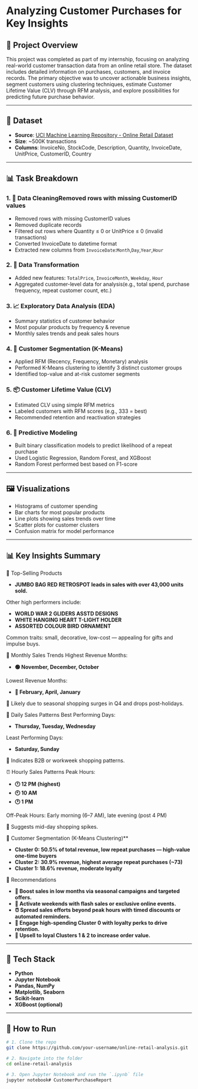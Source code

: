# Analyzing Customer Purchases for Key Insights
## 📌 Project Overview

This project was completed as part of my internship, focusing on analyzing real-world customer transaction data from an online retail store. The dataset includes detailed information on purchases, customers, and invoice records. The primary objective was to uncover actionable business insights, segment customers using clustering techniques, estimate Customer Lifetime Value (CLV) through RFM analysis, and explore possibilities for predicting future purchase behavior.

---

## 📁 Dataset

- **Source**: [UCI Machine Learning Repository - Online Retail Dataset](https://archive.ics.uci.edu/ml/datasets/online+retail)
- **Size**: ~500K transactions
- **Columns**: InvoiceNo, StockCode, Description, Quantity, InvoiceDate, UnitPrice, CustomerID, Country

---

## 📊 Task Breakdown

### 1. 🔧 Data CleaningRemoved rows with missing CustomerID values

- Removed rows with missing CustomerID values
- Removed duplicate records
- Filtered out rows where Quantity ≤ 0 or UnitPrice ≤ 0 (invalid transactions)
- Converted InvoiceDate to datetime format
- Extracted new columns from `InvoiceDate`:`Month`,`Day`,`Year`,`Hour`
  

### 2. 🔄 Data Transformation
- Added new features: `TotalPrice`, `InvoiceMonth`, `Weekday`, `Hour`
- Aggregated customer-level data for analysis(e.g., total spend, purchase frequency, repeat customer count, etc.)

### 3. 📈 Exploratory Data Analysis (EDA)
- Summary statistics of customer behavior
- Most popular products by frequency & revenue
- Monthly sales trends and peak sales hours

### 4. 🧠 Customer Segmentation (K-Means)
- Applied RFM (Recency, Frequency, Monetary) analysis
- Performed K-Means clustering to identify 3 distinct customer groups
- Identified top-value and at-risk customer segments

### 5. 📦 Customer Lifetime Value (CLV)
- Estimated CLV using simple RFM metrics
- Labeled customers with RFM scores (e.g., 333 = best)
- Recommended retention and reactivation strategies

### 6. 🔮 Predictive Modeling 
- Built binary classification models to predict likelihood of a repeat purchase
- Used Logistic Regression, Random Forest, and XGBoost
- Random Forest performed best based on F1-score

---

## 🖼️ Visualizations

- Histograms of customer spending
- Bar charts for most popular products
- Line plots showing sales trends over time
- Scatter plots for customer clusters
- Confusion matrix for model performance

---

## 📊 Key Insights Summary
🛒 Top-Selling Products
- **JUMBO BAG RED RETROSPOT leads in sales with over 43,000 units sold.**

Other high performers include:

- **WORLD WAR 2 GLIDERS ASSTD DESIGNS**
- **WHITE HANGING HEART T-LIGHT HOLDER**
- **ASSORTED COLOUR BIRD ORNAMENT**

Common traits: small, decorative, low-cost — appealing for gifts and impulse buys.

📆 Monthly Sales Trends
Highest Revenue Months: 
- **🟢 November, December, October**

Lowest Revenue Months: 
- **🔴 February, April, January**

📌 Likely due to seasonal shopping surges in Q4 and drops post-holidays.

📅 Daily Sales Patterns
Best Performing Days: 
- **Thursday, Tuesday, Wednesday**

Least Performing Days: 
- **Saturday, Sunday**

📌 Indicates B2B or workweek shopping patterns.

⏰ Hourly Sales Patterns
Peak Hours:

- **🕛 12 PM (highest)**
- **🕙 10 AM**
- **🕐 1 PM**

Off-Peak Hours: Early morning (6–7 AM), late evening (post 4 PM)

📌 Suggests mid-day shopping spikes.

👥 Customer Segmentation (K-Means Clustering)**
- **Cluster 0: 50.5% of total revenue, low repeat purchases — high-value one-time buyers**
- **Cluster 2: 30.9% revenue, highest average repeat purchases (~73)**
- **Cluster 1: 18.6% revenue, moderate loyalty**

🔁 Recommendations
- **🧊 Boost sales in low months via seasonal campaigns and targeted offers.**
- **📅 Activate weekends with flash sales or exclusive online events.**
- **⏰ Spread sales efforts beyond peak hours with timed discounts or automated reminders.**
- **💎 Engage high-spending Cluster 0 with loyalty perks to drive retention.**
- **🤝 Upsell to loyal Clusters 1 & 2 to increase order value.**
---

## 🧰 Tech Stack

- **Python**
- **Jupyter Notebook**
- **Pandas, NumPy**
- **Matplotlib, Seaborn**
- **Scikit-learn**
- **XGBoost (optional)**

---

## 🚀 How to Run

```bash
# 1. Clone the repo
git clone https://github.com/your-username/online-retail-analysis.git

# 2. Navigate into the folder
cd online-retail-analysis

# 3. Open Jupyter Notebook and run the `.ipynb` file
jupyter notebook# CustomerPurchaseReport
